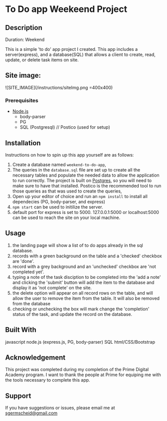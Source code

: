 
# To Do app Weekeend Project

## Description

Duration: Weekend 

This is a simple 'to do' app project I created. This app includes a server(express), and a database(SQL) that allows a client to create, read, update, or delete task items on site. 


## Site image:
![SITE_IMAGE](/instructions/siteImg.png =400x400)


### Prerequisites

- [Node.js](https://nodejs.org/en/)
    - body-parser
    - PG
    - SQL (Postgresql)  //  Postico (used for setup)


## Installation

Instructions on how to spin up this app yourself are as follows: 

1. Create a database named `weekend-to-do-app`,
2. The queries in the `database.sql` file are set up to create all the necessary tables and populate the needed data to allow the application to run correctly. The project is built on [Postgres](https://www.postgresql.org/download/), so you will need to make sure to have that installed. Postico is the recommended tool to run those queries as that was used to create the queries, 
3. Open up your editor of choice and run an `npm install` to install all dependecies (PG, body-parser, and express)
4. `npm start` can be used to initilize the server.
5. default port for express is set to 5000. 127.0.0.1:5000 or localhost:5000 can be used to reach the site on your local machine. 

## Usage

1. the landing page will show a list of to do apps already in the sql database.
2. records with a green background on the table and a 'checked' checkbox are 'done'.
3. record with a grey background and an 'unchecked' checkbox are 'not completed yet'.
4. typing a note of the task disciption to be completed into the 'add a note' and clicking the 'submit' button will add the item to the database and display it as 'not complete' on the site.
5. the delete option will appear on all record rows on the table, and will allow the user to remove the item from the table. It will also be removed from the database
6. checking or unchecking the box will mark change the 'completion' status of the task, and update the record on the database.


## Built With
javascript
node.js (express.js, PG, body-parser)
SQL
html/CSS/Bootstrap

## Acknowledgement
This project was completed during my completion of the Prime Digital Academy program. I want to thank the people at Prime for equiping me with the tools necessary to complete this app.

## Support
If you have suggestions or issues, please email me at sgermscheid@gmail.com
